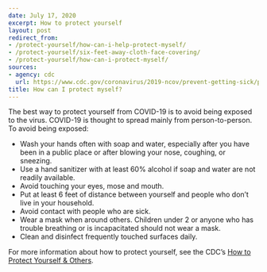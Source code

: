 ```yaml
---
date: July 17, 2020
excerpt: How to protect yourself
layout: post
redirect_from:
- /protect-yourself/how-can-i-help-protect-myself/
- /protect-yourself/six-feet-away-cloth-face-covering/
- /protect-yourself/how-can-i-protect-myself/
sources:
- agency: cdc
  url: https://www.cdc.gov/coronavirus/2019-ncov/prevent-getting-sick/prevention.html
title: How can I protect myself?
---
```


The best way to protect yourself from COVID-19 is to avoid being exposed to the virus. COVID-19 is thought to spread mainly from person-to-person. To avoid being exposed:

- Wash your hands often with soap and water, especially after you have been in a public place or after blowing your nose, coughing, or sneezing.
- Use a hand sanitizer with at least 60% alcohol if soap and water are not readily available.
- Avoid touching your eyes, mose and mouth.
- Put at least 6 feet of distance between yourself and people who don’t live in your household.
- Avoid contact with people who are sick.
- Wear a mask when around others. Children under 2 or anyone who has trouble breathing or is incapacitated should not wear a mask.
- Clean and disinfect frequently touched surfaces daily.

For more information about how to protect yourself, see the CDC’s [How to Protect Yourself & Others](https://www.cdc.gov/coronavirus/2019-ncov/prevent-getting-sick/prevention.html).